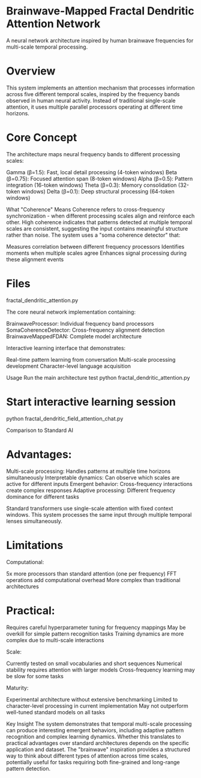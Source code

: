 # Brainwave-Mapped Fractal Dendritic Attention Network

A neural network architecture inspired by human brainwave frequencies for multi-scale temporal processing.

# Overview

This system implements an attention mechanism that processes information across five different temporal scales, inspired by the frequency bands 
observed in human neural activity. Instead of traditional single-scale attention, it uses multiple parallel processors operating at different time horizons.

# Core Concept

The architecture maps neural frequency bands to different processing scales:

Gamma (β=1.5): Fast, local detail processing (4-token windows)
Beta (β=0.75): Focused attention span (8-token windows)
Alpha (β=0.5): Pattern integration (16-token windows)
Theta (β=0.3): Memory consolidation (32-token windows)
Delta (β=0.1): Deep structural processing (64-token windows)

What "Coherence" Means
Coherence refers to cross-frequency synchronization - when different processing scales align and reinforce each other. High coherence indicates that patterns detected at multiple temporal scales are consistent, suggesting the input contains meaningful structure rather than noise.
The system uses a "soma coherence detector" that:

Measures correlation between different frequency processors
Identifies moments when multiple scales agree
Enhances signal processing during these alignment events

# Files

fractal_dendritic_attention.py

The core neural network implementation containing:

BrainwaveProcessor: Individual frequency band processors
SomaCoherenceDetector: Cross-frequency alignment detection
BrainwaveMappedFDAN: Complete model architecture

Interactive learning interface that demonstrates:

Real-time pattern learning from conversation
Multi-scale processing development
Character-level language acquisition

Usage
Run the main architecture test
python fractal_dendritic_attention.py

# Start interactive learning session

python fractal_dendritic_field_attention_chat.py

Comparison to Standard AI

# Advantages:

Multi-scale processing: Handles patterns at multiple time horizons simultaneously
Interpretable dynamics: Can observe which scales are active for different inputs
Emergent behavior: Cross-frequency interactions create complex responses
Adaptive processing: Different frequency dominance for different tasks

Standard transformers use single-scale attention with fixed context windows. This system processes the same input through multiple temporal lenses simultaneously.

# Limitations

Computational:

5x more processors than standard attention (one per frequency)
FFT operations add computational overhead
More complex than traditional architectures

# Practical:

Requires careful hyperparameter tuning for frequency mappings
May be overkill for simple pattern recognition tasks
Training dynamics are more complex due to multi-scale interactions

Scale:

Currently tested on small vocabularies and short sequences
Numerical stability requires attention with larger models
Cross-frequency learning may be slow for some tasks

Maturity:

Experimental architecture without extensive benchmarking
Limited to character-level processing in current implementation
May not outperform well-tuned standard models on all tasks

Key Insight
The system demonstrates that temporal multi-scale processing can produce interesting emergent behaviors, including adaptive pattern recognition and complex learning dynamics. Whether this translates to practical advantages over standard architectures depends on the specific application and dataset.
The "brainwave" inspiration provides a structured way to think about different types of attention across time scales, potentially useful for tasks requiring both fine-grained and long-range pattern detection.
